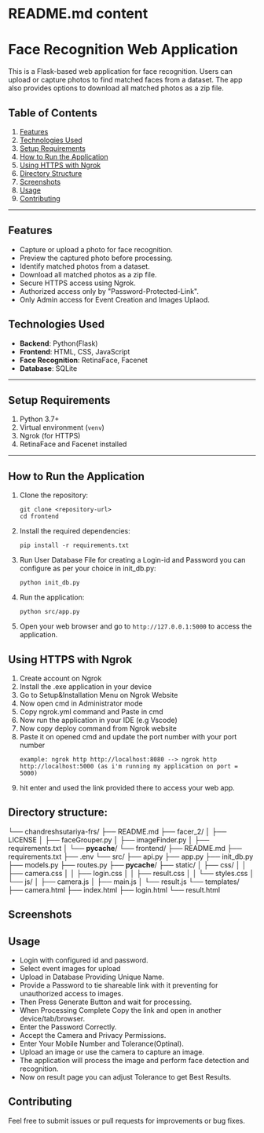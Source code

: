 # README.md content

# Face Recognition Web Application

This is a Flask-based web application for face recognition. Users can upload or capture photos to find matched faces from a dataset. The app also provides options to download all matched photos as a zip file.

## Table of Contents
1. [Features](#features)
2. [Technologies Used](#technologies-used)
3. [Setup Requirements](#setup-requirements)
4. [How to Run the Application](#how-to-run-the-application)
5. [Using HTTPS with Ngrok](#using-https-with-ngrok)
6. [Directory Structure](#directory-structure)
7. [Screenshots](#screenshots)
8. [Usage](#usage)
9. [Contributing](#contributing)

---

## Features
- Capture or upload a photo for face recognition.
- Preview the captured photo before processing.
- Identify matched photos from a dataset.
- Download all matched photos as a zip file.
- Secure HTTPS access using Ngrok.
- Authorized access only by "Password-Protected-Link".
- Only Admin access for Event Creation and Images Uplaod.

## Technologies Used
- **Backend**: Python(Flask)
- **Frontend**: HTML, CSS, JavaScript
- **Face Recognition**: RetinaFace, Facenet
- **Database**: SQLite

---

## Setup Requirements
1. Python 3.7+
2. Virtual environment (`venv`)
3. Ngrok (for HTTPS)
4. RetinaFace and Facenet installed

---

## How to Run the Application

1. Clone the repository:
   ```
   git clone <repository-url>
   cd frontend
   ```

2. Install the required dependencies:
   ```
   pip install -r requirements.txt
   ```

3. Run User Database File for creating a Login-id and Password you can configure as per your choice in init_db.py:
   ```
   python init_db.py
   ```

4. Run the application:
   ```
   python src/app.py
   ```

5. Open your web browser and go to `http://127.0.0.1:5000` to access the application.


## Using HTTPS with Ngrok
1. Create account on Ngrok
2. Install the .exe application in your device
3. Go to Setup&Installation Menu on Ngrok Website
3. Now open cmd in Administrator mode
4. Copy ngrok.yml command and Paste in cmd
5. Now run the application in your IDE (e.g Vscode)
6. Now copy deploy command from Ngrok website
7. Paste it on opened cmd and update the port number with your port number
   ```
   example: ngrok http http://localhost:8080 --> ngrok http http://localhost:5000 (as i'm running my application on port = 5000)
   ```
8. hit enter and used the link provided there to access your web app.

## Directory structure:
└── chandreshsutariya-frs/
    ├── README.md
    ├── facer_2/
    │   ├── LICENSE
    │   ├── faceGrouper.py
    │   ├── imageFinder.py
    │   ├── requirements.txt
    │   └── __pycache__/
    └── frontend/
        ├── README.md
        ├── requirements.txt
        ├── .env
        └── src/
            ├── api.py
            ├── app.py
            ├── init_db.py
            ├── models.py
            ├── routes.py
            ├── __pycache__/
            ├── static/
            │   ├── css/
            │   │   ├── camera.css
            │   │   ├── login.css
            │   │   ├── result.css
            │   │   └── styles.css
            │   └── js/
            │       ├── camera.js
            │       ├── main.js
            │       └── result.js
            └── templates/
                ├── camera.html
                ├── index.html
                ├── login.html
                └── result.html

## Screenshots

## Usage
- Login with configured id and password.
- Select event images for upload
- Upload in Database Providing Unique Name.
- Provide a Password to tie shareable link with it preventing for unauthorized access to images.
- Then Press Generate Button and wait for processing.
- When Processing Complete Copy the link and open in another device/tab/browser.
- Enter the Password Correctly.
- Accept the Camera and Privacy Permissions.
- Enter Your Mobile Number and Tolerance(Optinal).
- Upload an image or use the camera to capture an image.
- The application will process the image and perform face detection and recognition.
- Now on result page you can adjust Tolerance to get Best Results.

## Contributing

Feel free to submit issues or pull requests for improvements or bug fixes.